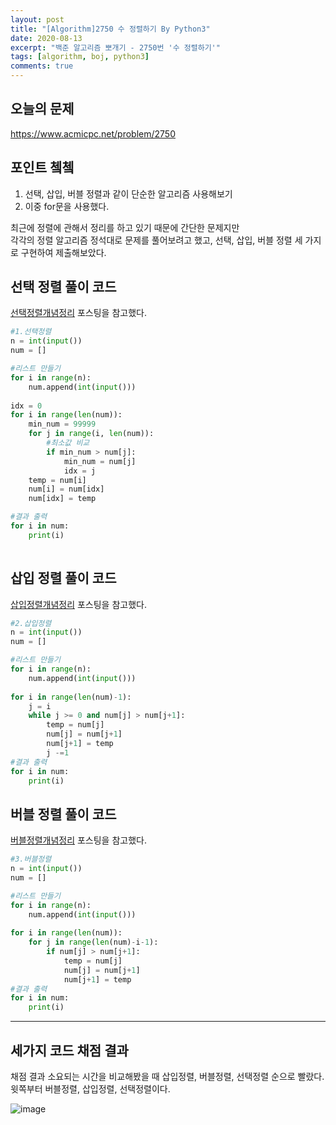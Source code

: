 ```yaml
---
layout: post
title: "[Algorithm]2750 수 정렬하기 By Python3"
date: 2020-08-13
excerpt: "백준 알고리즘 뽀개기 - 2750번 '수 정렬하기'"
tags: [algorithm, boj, python3]
comments: true
---
```

## 오늘의 문제
<https://www.acmicpc.net/problem/2750>

## 포인트 쳌쳌
1. 선택, 삽입, 버블 정렬과 같이 단순한 알고리즘 사용해보기  
2. 이중 for문을 사용했다.  

최근에 정렬에 관해서 정리를 하고 있기 때문에 간단한 문제지만  
각각의 정렬 알고리즘 정석대로 문제를 풀어보려고 했고, 선택, 삽입, 버블 정렬 세 가지로 구현하여 제출해보았다.  

## 선택 정렬 풀이 코드  
[선택정렬개념정리](https://subingim.github.io/Sort-post-1) 포스팅을 참고했다.  

```python
#1.선택정렬
n = int(input())
num = []

#리스트 만들기
for i in range(n):
    num.append(int(input()))
    
idx = 0
for i in range(len(num)):
    min_num = 99999
    for j in range(i, len(num)):
        #최소값 비교
        if min_num > num[j]:
            min_num = num[j]
            idx = j
    temp = num[i]
    num[i] = num[idx]
    num[idx] = temp

#결과 출력
for i in num:
    print(i)
    
```
## 삽입 정렬 풀이 코드
[삽입정렬개념정리](https://subingim.github.io/Sort-post-2) 포스팅을 참고했다.  

```python
#2.삽입정렬
n = int(input())
num = []

#리스트 만들기
for i in range(n):
    num.append(int(input()))
    
for i in range(len(num)-1):
    j = i
    while j >= 0 and num[j] > num[j+1]:
        temp = num[j]
        num[j] = num[j+1]
        num[j+1] = temp
        j -=1 
#결과 출력
for i in num:
    print(i)

```

## 버블 정렬 풀이 코드
[버블정렬개념정리](https://subingim.github.io/Sort-post-3) 포스팅을 참고했다.  

```python
#3.버블정렬
n = int(input())
num = []

#리스트 만들기
for i in range(n):
    num.append(int(input()))
    
for i in range(len(num)):
    for j in range(len(num)-i-1):
        if num[j] > num[j+1]:
            temp = num[j]
            num[j] = num[j+1]
            num[j+1] = temp
#결과 출력
for i in num:
    print(i)
```

---

## 세가지 코드 채점 결과
채점 결과 소요되는 시간을 비교해봤을 때 삽입정렬, 버블정렬, 선택정렬 순으로 빨랐다.  
윗쪽부터 버블정렬, 삽입정렬, 선택정렬이다.  

![image](https://user-images.githubusercontent.com/41335539/90162157-2c55a300-ddcf-11ea-8821-2dda7885415e.png)